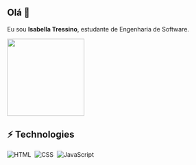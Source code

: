 ## Olá 👋

Eu sou **Isabella Tressino**, estudante de Engenharia de Software.

<img height="180em" src="https://github-readme-stats.vercel.app/api/top-langs/?username=isabellatressino&layout=compact&hide_border=true&title_color=6495ED&text_color=6495ED&bg_color=0d1117&size_weight=0.5&count_weight=0.5" />

## ⚡ Technologies
![HTML](https://img.shields.io/badge/-HTML-05122A?style=flat&logo=HTML5)&nbsp;
![CSS](https://img.shields.io/badge/-CSS-05122A?style=flat&logo=CSS3&logoColor=1572B6)&nbsp;
![JavaScript](https://img.shields.io/badge/-JavaScript-05122A?style=flat&logo=javascript)&nbsp;




